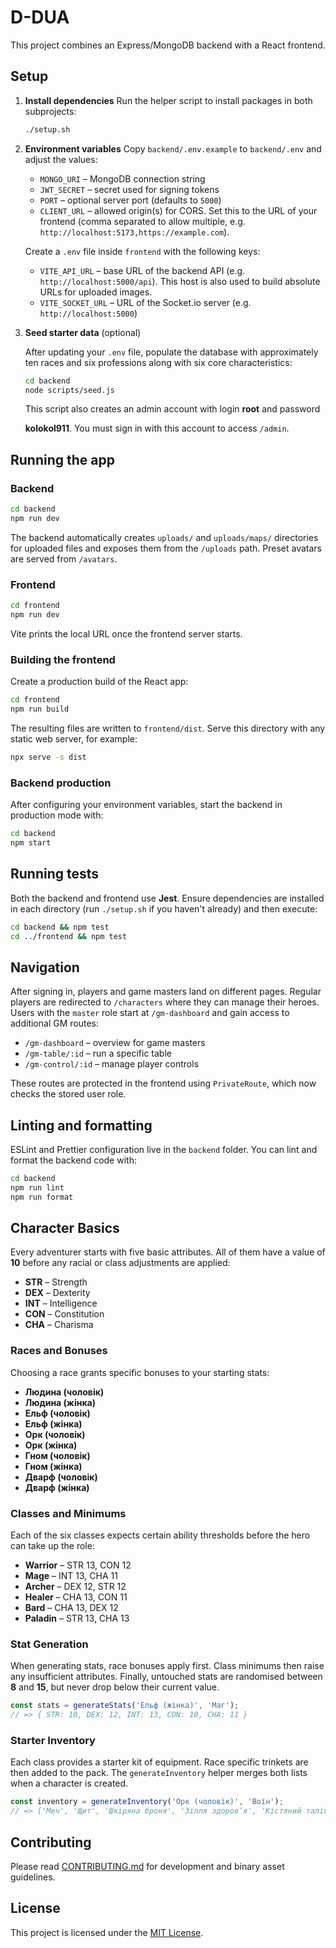 # D-DUA

This project combines an Express/MongoDB backend with a React frontend.

## Setup

1. **Install dependencies**
   Run the helper script to install packages in both subprojects:

   ```bash
   ./setup.sh
   ```

2. **Environment variables**
   Copy `backend/.env.example` to `backend/.env` and adjust the values:
   - `MONGO_URI` – MongoDB connection string
   - `JWT_SECRET` – secret used for signing tokens
   - `PORT` – optional server port (defaults to `5000`)
   - `CLIENT_URL` – allowed origin(s) for CORS. Set this to the URL of your frontend (comma separated to allow multiple, e.g. `http://localhost:5173,https://example.com`).

   Create a `.env` file inside `frontend` with the following keys:
   - `VITE_API_URL` – base URL of the backend API (e.g. `http://localhost:5000/api`).
     This host is also used to build absolute URLs for uploaded images.
   - `VITE_SOCKET_URL` – URL of the Socket.io server (e.g. `http://localhost:5000`)

3. **Seed starter data** (optional)

   After updating your `.env` file, populate the database with approximately
   ten races and six professions along with six core characteristics:

   ```bash
   cd backend
   node scripts/seed.js
   ```

   This script also creates an admin account with login **root** and password

   **kolokol911**. You must sign in with this account to access `/admin`.

## Running the app

### Backend

```bash
cd backend
npm run dev
```

The backend automatically creates `uploads/` and `uploads/maps/` directories for uploaded files and exposes them from the `/uploads` path. Preset avatars are served from `/avatars`.

### Frontend

```bash
cd frontend
npm run dev
```

Vite prints the local URL once the frontend server starts.

### Building the frontend

Create a production build of the React app:

```bash
cd frontend
npm run build
```

The resulting files are written to `frontend/dist`. Serve this directory with
any static web server, for example:

```bash
npx serve -s dist
```

### Backend production

After configuring your environment variables, start the backend in production
mode with:

```bash
cd backend
npm start
```

## Running tests

Both the backend and frontend use **Jest**. Ensure dependencies are installed in
each directory (run `./setup.sh` if you haven't already) and then execute:

```bash
cd backend && npm test
cd ../frontend && npm test
```

## Navigation

After signing in, players and game masters land on different pages. Regular players
are redirected to `/characters` where they can manage their heroes. Users with the
`master` role start at `/gm-dashboard` and gain access to additional GM routes:

- `/gm-dashboard` – overview for game masters
- `/gm-table/:id` – run a specific table
- `/gm-control/:id` – manage player controls

These routes are protected in the frontend using `PrivateRoute`, which now checks
the stored user role.

## Linting and formatting

ESLint and Prettier configuration live in the `backend` folder. You can lint and
format the backend code with:

```bash
cd backend
npm run lint
npm run format
```

## Character Basics

Every adventurer starts with five basic attributes. All of them have a value of
**10** before any racial or class adjustments are applied:

- **STR** – Strength
- **DEX** – Dexterity
- **INT** – Intelligence
- **CON** – Constitution
- **CHA** – Charisma

### Races and Bonuses

Choosing a race grants specific bonuses to your starting stats:

- **Людина (чоловік)**
- **Людина (жінка)**
- **Ельф (чоловік)**
- **Ельф (жінка)**
- **Орк (чоловік)**
- **Орк (жінка)**
- **Гном (чоловік)**
- **Гном (жінка)**
- **Дварф (чоловік)**
- **Дварф (жінка)**

### Classes and Minimums

Each of the six classes expects certain ability thresholds before the hero can
take up the role:

- **Warrior** – STR 13, CON 12
- **Mage** – INT 13, CHA 11
- **Archer** – DEX 12, STR 12
- **Healer** – CHA 13, CON 11
- **Bard** – CHA 13, DEX 12
- **Paladin** – STR 13, CHA 13

### Stat Generation

When generating stats, race bonuses apply first. Class minimums then raise any
insufficient attributes. Finally, untouched stats are randomised between **8**
and **15**, but never drop below their current value.

```js
const stats = generateStats('Ельф (жінка)', 'Маг');
// => { STR: 10, DEX: 12, INT: 13, CON: 10, CHA: 11 }
```

### Starter Inventory

Each class provides a starter kit of equipment. Race specific trinkets are then
added to the pack. The `generateInventory` helper merges both lists when a
character is created.

```js
const inventory = generateInventory('Орк (чоловік)', 'Воїн');
// => ['Меч', 'Щит', 'Шкіряна броня', 'Зілля здоров’я', 'Кістяний талісман']
```

## Contributing

Please read [CONTRIBUTING.md](CONTRIBUTING.md) for development and binary asset guidelines.

## License

This project is licensed under the [MIT License](LICENSE).

